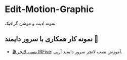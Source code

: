 # Edit-Motion-Graphic
نمونه ادیت و موشن گرافیک

##  نمونه کار همکاری با سرور دایمند 💎

- [🎬 نصب لانچر IRFive](https://youtu.be/18u0IFa_aG8?si=14e_6BumA1BoV4sW): آموزش نصب لانچر سرور دایمند آرپی.
